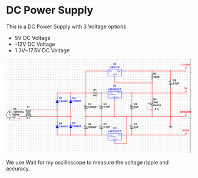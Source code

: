 # DC Power Supply
This is a DC Power Supply with 3 Voltage options
- 5V DC Voltage
- -12V DC Voltage
- 1.3V~17.5V DC Voltage

<img src="https://github.com/hello-dlrow/images/blob/main/image.png?raw=true" height="auto">



We use
Wait for my oscilloscope to measure the voltage ripple and accuracy.
